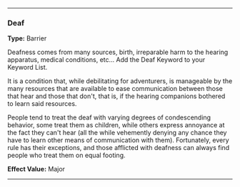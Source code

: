___
### Deaf
__Type:__ Barrier

Deafness comes from many sources, birth, irreparable harm to the hearing apparatus, medical conditions, etc… Add the Deaf Keyword to your Keyword List.

It is a condition that, while debilitating for adventurers, is manageable by the many resources that are available to ease communication between those that hear and those that don't, that is, if the hearing companions bothered to learn said resources.

People tend to treat the deaf with varying degrees of condescending behavior, some treat them as children, while others express annoyance at the fact they can't hear (all the while vehemently denying any chance they have to learn other means of communication with them). Fortunately, every rule has their exceptions, and those afflicted with deafness can always find people who treat them on equal footing.

__Effect Value:__ Major

___